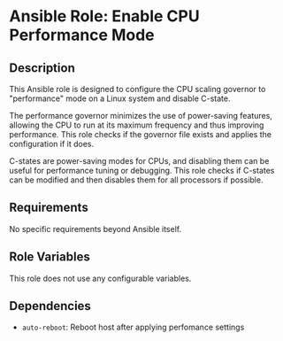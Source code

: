 # Ansible Role: Enable CPU Performance Mode

## Description

This Ansible role is designed to configure the CPU scaling governor to "performance" mode on a Linux system and disable C-state.

The performance governor minimizes the use of power-saving features, allowing the CPU to run at its maximum frequency and thus improving performance. This role checks if the governor file exists and applies the configuration if it does. 

C-states are power-saving modes for CPUs, and disabling them can be useful for performance tuning or debugging. This role checks if C-states can be modified and then disables them for all processors if possible.

## Requirements

No specific requirements beyond Ansible itself.

## Role Variables

This role does not use any configurable variables.

## Dependencies

- `auto-reboot`: Reboot host after applying perfomance settings